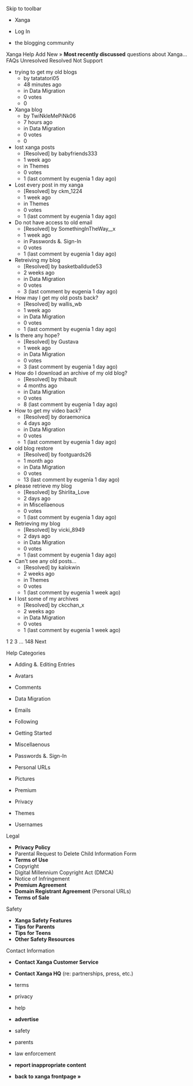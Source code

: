 Skip to toolbar

*   Xanga

*   Log In

*   the blogging community

Xanga Help Add New » **Most recently discussed** questions about Xanga… FAQs Unresolved Resolved Not Support

*   trying to get my old blogs
    *   by tatatatori05
    *   48 minutes ago
    *   in Data Migration
    *   0 votes
    *   0
*   Xanga blog
    *   by TwiNkleMePiNk06
    *   7 hours ago
    *   in Data Migration
    *   0 votes
    *   0
*   lost xanga posts
    *   \[Resolved\] by babyfriends333
    *   1 week ago
    *   in Themes
    *   0 votes
    *   1 (last comment by eugenia 1 day ago)
*   Lost every post in my xanga
    *   \[Resolved\] by ckm\_1224
    *   1 week ago
    *   in Themes
    *   0 votes
    *   1 (last comment by eugenia 1 day ago)
*   Do not have access to old email
    *   \[Resolved\] by SomethingInTheWay\_\_x
    *   1 week ago
    *   in Passwords &. Sign-In
    *   0 votes
    *   1 (last comment by eugenia 1 day ago)
*   Retreiving my blog
    *   \[Resolved\] by basketballdude53
    *   2 weeks ago
    *   in Data Migration
    *   0 votes
    *   3 (last comment by eugenia 1 day ago)
*   How may I get my old posts back?
    *   \[Resolved\] by wallis\_wb
    *   1 week ago
    *   in Data Migration
    *   0 votes
    *   1 (last comment by eugenia 1 day ago)
*   Is there any hope?
    *   \[Resolved\] by Gustava
    *   1 week ago
    *   in Data Migration
    *   0 votes
    *   3 (last comment by eugenia 1 day ago)
*   How do I download an archive of my old blog?
    *   \[Resolved\] by thibault
    *   4 months ago
    *   in Data Migration
    *   0 votes
    *   8 (last comment by eugenia 1 day ago)
*   How to get my video back?
    *   \[Resolved\] by doraemonica
    *   4 days ago
    *   in Data Migration
    *   0 votes
    *   1 (last comment by eugenia 1 day ago)
*   old blog restore
    *   \[Resolved\] by footguards26
    *   1 month ago
    *   in Data Migration
    *   0 votes
    *   13 (last comment by eugenia 1 day ago)
*   please retrieve my blog
    *   \[Resolved\] by Shirlita\_Love
    *   2 days ago
    *   in Miscellaenous
    *   0 votes
    *   1 (last comment by eugenia 1 day ago)
*   Retrieving my blog
    *   \[Resolved\] by vicki\_8949
    *   2 days ago
    *   in Data Migration
    *   0 votes
    *   1 (last comment by eugenia 1 day ago)
*   Can't see any old posts...
    *   \[Resolved\] by kalokwin
    *   2 weeks ago
    *   in Themes
    *   0 votes
    *   1 (last comment by eugenia 1 week ago)
*   I lost some of my archives
    *   \[Resolved\] by ckcchan\_x
    *   2 weeks ago
    *   in Data Migration
    *   0 votes
    *   1 (last comment by eugenia 1 week ago)

1 2 3 ... 148 Next

Help Categories

*   Adding &. Editing Entries
*   Avatars
*   Comments
*   Data Migration
*   Emails
*   Following
*   Getting Started
*   Miscellaenous

*   Passwords &. Sign-In
*   Personal URLs
*   Pictures
*   Premium
*   Privacy
*   Themes
*   Usernames

Legal

*   **Privacy Policy**
*   Parental Request to Delete Child Information Form
*   **Terms of Use**
*   Copyright
*   Digital Millennium Copyright Act (DMCA)
*   Notice of Infringement
*   **Premium Agreement**
*   **Domain Registrant Agreement** (Personal URLs)
*   **Terms of Sale**

Safety

*   **Xanga Safety Features**
*   **Tips for Parents**
*   **Tips for Teens**
*   **Other Safety Resources**

Contact Information

*   **Contact Xanga Customer Service**
*   **Contact Xanga HQ** (re: partnerships, press, etc.)

*   terms
*   privacy
*   help
*   **advertise**

*   safety
*   parents
*   law enforcement
*   **report inappropriate content**

*   **back to xanga frontpage »**